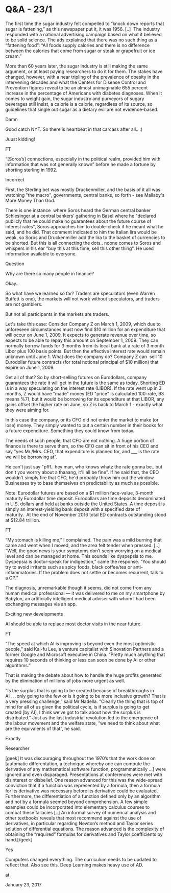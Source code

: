 # Q&A - 23/1
The first time the sugar industry felt compelled to “knock down reports that sugar is fattening,” as this newspaper put it, it was 1956. [..]  The industry responded with a national advertising campaign based on what it believed to be solid science. The ads explained that there was no such thing as a “fattening food”: “All foods supply calories and there is no difference between the calories that come from sugar or steak or grapefruit or ice cream.”

More than 60 years later, the sugar industry is still making the same argument, or at least paying researchers to do it for them. The stakes have changed, however, with a near tripling of the prevalence of obesity in the intervening decades and what the Centers for Disease Control and Prevention figures reveal to be an almost unimaginable 655 percent increase in the percentage of Americans with diabetes diagnoses. When it comes to weight gain, the sugar industry and purveyors of sugary beverages still insist, a calorie is a calorie, regardless of its source, so guidelines that single out sugar as a dietary evil are not evidence-based.

Damn

Good catch NYT. So there is heartbeat in that carcass after all.. :)

Juust kidding!

FT

“[Soros’s] connections, especially in the political realm, provided him with information that was not generally known” before he made a fortune by shorting sterling in 1992.

Incorrect

First, the Sterling bet was mostly Druckenmiller, and the basis of it all was watching "the macro", governments, central banks, so forth - see Mallaby's More Money Than God.

There is one instance  where Soros heard the German central banker Schlesinger at a central bankers’ gathering in Basel where he "declared publicly that he could make no guarantees about the future course of interest rates", Soros approaches him to double-check if he meant what he said, and he did. That comment indicated to him the Italian lira would be weak, so Soros and Druckenmiller add the lira to the basket of currencies to be shorted. But this is all connecting the dots.. noone comes to Soros and whispers in his ear "buy this at this time, sell this other thing". He used information available to everyone.

Question

Why are there so many people in finance?

Okay..

So what have we learned so far? Traders are speculators (even Warren Buffett is one), the markets will not work without speculators, and traders are not gamblers.

But not all participants in the markets are traders.

Let's take this case: Consider Company Z on March 1, 2009, which due to unforeseen circumstances must now find $10 million for an expenditure that will occur on June 1, 2009. It expects to generate revenue over time, so expects to be able to repay this amount on September 1, 2009. They can normally borrow funds for 3 months from its local bank at a rate of 3 month Libor plus 100 basis points. But then the effective interest rate would remain unknown until June 1. What does the company do? Company Z can  sell 10 Eurodollar future contracts (for total notional principal of $10 million) that expire on June 1, 2009.

Get all of that? So by short-selling futures on Eurodollars, company guarantees the rate it will get in the future is the same as today. Shorting ED is in a way speculating on the interest rate (LIBOR). If the rate went up in 3 months, Z would have "made" money (ED "price" is calculated 100-rate, 93 means %7), but it would be borrowing for its expenditure at that LIBOR, any gains offset the higher rate on June, so Z is back to March 1 - exactly what they were aiming for.

In this case the company, or its CFO did not enter the market to make (or lose) money. They simply wanted to put a certain number in their books for a future expenditure. Something they could know from today.

The needs of such people, that CFO are not nothing. A huge portion of finance is there to serve them, so the CFO can sit in front of his CEO and say "yes Mr./Mrs. CEO, that expenditure is planned for, and ___ is the rate we will be borrowing at". 

He can't just say "pfff.. hey man, who knows whatz the rate gonna be.. but don't you worrry about a thaaang, it'll all be fine". If he said that, the CEO wouldn't simply fire that CFO, he'd probably throw him out the window. Businesses try to base themselves on predictability as much as possible. 

Note: Eurodollar futures are based on a $1 million face-value, 3-month maturity Eurodollar time deposit. Eurodollars are time deposits denominated in U.S. dollars and held at banks outside the United States. A time deposit is simply an interest-yielding bank deposit with a specified date of maturity.  At the end of November 2016 total ED contracts outstanding stood at $12.84 trillion.

FT

“My stomach is killing me,” I complained. The pain was a mild burning that came and went when I moved, and the area felt tender when pressed. [..] “Well, the good news is your symptoms don’t seem worrying on a medical level and can be managed at home. This sounds like dyspepsia to me. Dyspepsia is doctor-speak for indigestion,” came the response. “You should try to avoid irritants such as spicy foods, black coffee/tea or anti-inflammatories. If the problem does not settle or becomes recurrent, talk to a GP.”

The diagnosis, unremarkable though it seems, did not come from any human medical professional — it was delivered to me on my smartphone by Babylon, an artificially intelligent medical adviser with whom I had been exchanging messages via an app.

Exciting new developments

AI should be able to replace most doctor visits in the near future.

FT

“The speed at which AI is improving is beyond even the most optimistic people,” said Kai-fu Lee, a venture capitalist with Sinovation Partners and a former Google and Microsoft executive in China. “Pretty much anything that requires 10 seconds of thinking or less can soon be done by AI or other algorithms.”

That is making the debate about how to handle the huge profits generated by the elimination of millions of jobs more urgent as well.

“Is the surplus that is going to be created because of breakthroughs in AI . . . only going to the few or is it going to be more inclusive growth? That is a very pressing challenge,” said Mr Nadella. “Clearly the thing that is top of mind for all of us given the political cycle, is if surplus is going to get created [by AI], I think we’ve got to talk about how the surplus is distributed.” Just as the last industrial revolution led to the emergence of the labour movement and the welfare state, “we need to think about what are the equivalents of that”, he said.

Exactly

Researcher

[geek] It was discouraging throughout the 1970’s that the work done on [automatic differentation, a technique whereby one can compute the derivative of any mathematical software function, programmatically ...] were ignored and even disparaged. Presentations at conferences were met with disinterest or disbelief. One reason advanced for this was the wide-spread conviction that if a function was represented by a formula, then a formula for its derivative was necessary before its derivative could be evaluated. Furthermore, the differentiation of a function defined only by an algorithm and not by a formula seemed beyond comprehension. A few simple examples could be incorporated into elementary calculus courses to combat these fallacies [..] An informal survey of numerical analysis and other textbooks reveals that most recommend against the use of derivatives, in particular regarding Newton’s method and Taylor series solution of differential equations. The reason advanced is the complexity of obtaining the “required” formulas for derivatives and Taylor coefficients by hand.[/geek]

Yes

Computers changed everything. The curriculum needs to be updated to reflect that. Also see this. Deep Learning makes heavy use of AD.







at

January 23, 2017















